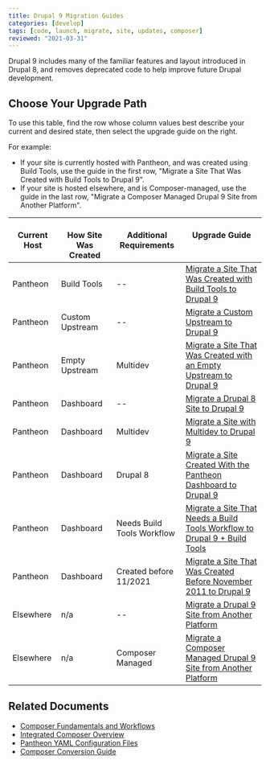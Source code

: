 ```yaml
---
title: Drupal 9 Migration Guides
categories: [develop]
tags: [code, launch, migrate, site, updates, composer]
reviewed: "2021-03-31"
---
```


Drupal 9 includes many of the familiar features and layout introduced in Drupal 8, and removes deprecated code to help improve future Drupal development.

## Choose Your Upgrade Path

To use this table, find the row whose column values best describe your current and desired state, then select the upgrade guide on the right.

For example:
- If your site is currently hosted with Pantheon, and was created using Build Tools, use the guide in the first row, "Migrate a Site That Was Created with Build Tools to Drupal 9".  
- If your site is hosted elsewhere, and is Composer-managed, use the guide in the last row, "Migrate a Composer Managed Drupal 9 Site from Another Platform".

<table>
<thead>
<tr>
<th style="text-align: center;vertical-align:top;"><i class="fa fa-cloud"></i><br/>Current Host</th>
<th style="text-align: center;vertical-align:top;"><i class="fa fa-wrench"></i><br/>How Site Was Created <Popover title="Site Creation" content="What is the method you used to create the site?" /></th>
<th style="text-align: center;vertical-align:top;"><i class="glyphicon glyphicon-exclamation-sign"></i><br/>Additional Requirements <Popover title="Additional Requirements" content="Any other features that must be in place, or that are desired." /></th>
<th style="text-align: center;vertical-align:top;"><i class="fa fa-book"></i><br/>Upgrade Guide</th>
</tr>
</thead>
<tbody>
<td>Pantheon</td>
<td>Build Tools</td>
<td>--</td>
<td><a href="/docs/guides/drupal-9-hosted-createbt">Migrate a Site That Was Created with Build Tools to Drupal 9</a></td>
</tr>
<tr>
<td>Pantheon</td>
<td>Custom Upstream</td>
<td>--</td>
<td><a href="/docs/guides/drupal-9-hosted-createcustom">Migrate a Custom Upstream to Drupal 9</a></td>
</tr>
<tr>
<td>Pantheon</td>
<td>Empty Upstream</td>
<td>Multidev</td>
<td><a href="/docs/guides/drupal-9-hosted-createempty-md">Migrate a Site That Was Created with an Empty Upstream to Drupal 9</a></td>
</tr>
<tr>
<td>Pantheon</td>
<td>Dashboard</td>
<td>--</td>
<td><a href="/docs/guides/drupal-9-hosted">Migrate a Drupal 8 Site to Drupal 9</a></td>
</tr>
<tr>
<td>Pantheon</td>
<td>Dashboard</td>
<td>Multidev</td>
<td><a href="/docs/guides/drupal-9-hosted-md">Migrate a Site with Multidev to Drupal 9</a></td>
</tr>
<tr>
<td>Pantheon</td>
<td>Dashboard</td>
<td>Drupal 8</td>
<td><a href="/docs/guides/drupal-9-hosted-createdashboard-set8">Migrate a Site Created With the Pantheon Dashboard to Drupal 9</a></td>
</tr>
<tr>
<td>Pantheon</td>
<td>Dashboard</td>
<td>Needs Build Tools Workflow</td>
<td><a href="/docs/guides/drupal-9-hosted-btworkflow">Migrate a Site That Needs a Build Tools Workflow to Drupal 9 + Build Tools</a></td>
</tr>
<tr>
<td>Pantheon</td>
<td>Dashboard</td>
<td>Created before 11/2021</td>
<td><a href="/docs/guides/drupal-9-hosted-pre112021">Migrate a Site That Was Created Before November 2011 to Drupal 9</a> </td>
</tr>
<tr>
<td>Elsewhere</td>
<td>n/a</td>
<td>--</td>
<td><a href="/docs/guides/drupal-9-unhosted">Migrate a Drupal 9 Site from Another Platform</a></td>
</tr>
<tr>
<td>Elsewhere</td>
<td>n/a</td>
<td>Composer Managed</td>
<td><a href="/docs/guides/drupal-9-unhosted-composer">Migrate a Composer Managed Drupal 9 Site from Another Platform</a></td>
</tr>
</tbody>
</table>


## Related Documents

- [Composer Fundamentals and Workflows](/guides/composer)
- [Integrated Composer Overview](/guides/integrated-composer)
- [Pantheon YAML Configuration Files](/pantheon-yml)
- [Composer Conversion Guide](/guides/composer-convert)
